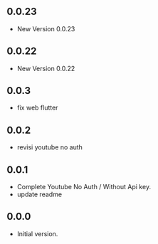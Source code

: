 ## 0.0.23

- New Version 0.0.23


## 0.0.22

- New Version 0.0.22


## 0.0.3

- fix web flutter

## 0.0.2

- revisi youtube no auth

## 0.0.1

- Complete Youtube No Auth / Without Api key.
- update readme 

## 0.0.0

- Initial version.
